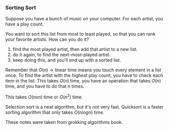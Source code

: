 ### Sorting Sort

Suppose you have a bunch of music on your computer. For each artist, you have a play count.

You want to sort this list from most to least played, so that you can rank your favorite artists. How can you do it?

1. find the most played artist, then add that artist to a new list.
2. do it again, to find the next-most-played artist.
3. keep doing this, and you'll end up with a sorted list.

Remember that $O(n)$ → linear time means you touch every element in a list once. To find the artist with the highest play count, you have to check each item in the list. This takes  $O(n)$ time, you have an operation that takes  $O(n)$ time, and you have to do that $n$ times.

This takes  $O(n x n)$ time or  $O(n^2)$ time. 

Selection sort is a neat algorithm, but it's not very fast. Quicksort is a faster sorting algorithm that only takes  $O(n log n)$ time.

These notes were taken from grokking algorithms book.